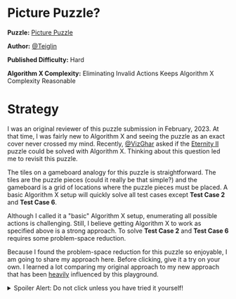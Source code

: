 # Picture Puzzle?

__Puzzle:__ [Picture Puzzle](https://www.codingame.com/training/hard/picture-puzzle)

__Author:__ [@Teiglin](https://www.codingame.com/profile/a2479be594111a93820fb21d274e6d710281544)

__Published Difficulty:__ Hard

__Algorithm X Complexity:__ Eliminating Invalid Actions Keeps Algorithm X Complexity Reasonable

# Strategy

I was an original reviewer of this puzzle submission in February, 2023. At that time, I was fairly new to Algorithm X and seeing the puzzle as an exact cover never crossed my mind. Recently, [@VizGhar](https://www.codingame.com/profile/c152bee9fe8dc90ac4f6b84505b59ebb9086993) asked if the [Eternity II](https://en.wikipedia.org/wiki/Eternity_II_puzzle) puzzle could be solved with Algorithm X. Thinking about this question led me to revisit this puzzle.

The tiles on a gameboard analogy for this puzzle is straightforward. The tiles are the puzzle pieces (could it really be that simple?) and the gameboard is a grid of locations where the puzzle pieces must be placed. A basic Algorithm X setup will quickly solve all test cases except __Test Case 2__ and __Test Case 6__.

Although I called it a "basic" Algorithm X setup, enumerating all possible actions is challenging. Still, I believe getting Algorithm X to work as specified above is a strong approach. To solve __Test Case 2__ and __Test Case 6__ requires some problem-space reduction.

Because I found the problem-space reduction for this puzzle so enjoyable, I am going to share my approach here. Before clicking, give it a try on your own. I learned a lot comparing my original approach to my new approach that has been <u>heavily</u> influenced by this playground.

<details>
<summary>
Spoiler Alert: Do not click unless you have tried it yourself!
</summary>
  
Is this Picture Puzzle really much different than a [Sudoku](problem-space-reduction-2)? The pieces need to be properly placed on a grid of locations I call `PuzzleCell`s. Let’s assume we have a 5x5 puzzle to solve. The basic puzzle grid is shown in the next figure. Just like in Sudoku, I put space between each `PuzzleCell`. My reasons for doing this will be revealed shortly.

<BR>

![Picture Puzzle Grid](PicturePuzzleGrid.png)

<BR>

Before digging deeper into the gameboard, consider the pieces for a moment. When doing a picture puzzle on your kitchen table, you might first sort the pieces into the three groups shown below.

<BR>

![Picture Puzzle Piece Types](PicturePuzzlePieceTypes.png)

<BR>

Corner pieces have 2 puzzle borders, non-corner edge pieces have a single puzzle border and middle pieces have no puzzle borders. This initial sorting already limits the candidates for each cell. In the following diagram, the color of each cell corresponds to the group of pieces that make up the cell’s initial candidates.

<BR>

![Picture Puzzle Cell Candidates](PicturePuzzleCellCandidates.png)

<BR>

Does this mean there are only 4 candidates for each corner piece? Yes, it does, but that is a bit misleading. A puzzle piece alone is not enough to properly distinguish one candidate from another in the middle of the puzzle. On the corners and edges, the puzzle border limits each puzzle piece to a single possible rotation. Middle pieces are different. 

In the middle of the puzzle, each piece might look different when rotated. Each unique rotation is a distinct candidate. In the 5x5 puzzle above, there are 9 middle pieces, meaning each location has up to 36 possible candidates. (Exercise for the reader: Why did I say “up to”?)

In the next figure, the blue rectangles represent the puzzle border.

<BR>

![Picture Puzzle Border](PicturePuzzleBorder.png)

<BR>

These borders are interesting because they too have candidates. I have intentionally spaced out the blue rectangles to make them align with their adjacent pieces. The middle pieces also have interesting borders. Adding all the piece borders to the diagram results in:

<BR>

![Picture Puzzle Piece Borders](PicturePuzzlePieceBorders.png)

<BR>

Why are these borders interesting? Each border has a set of possible values. Look at the edge pieces first. Each edge piece border, adjacent to the puzzle border, only has a single possible value. Keeping track of possible values for every blue border is critical to reducing the candidates for each cell.

Consider the corner cell in the top left corner. At most, that cell only has 4 candidates, each of the four corner pieces, properly rotated to align the borders to match the left and top borders that only have one possible value. Using these four candidates, the possible values of the bottom and right borders can be determined.

Now move to the cell in `(row 0, column 1)`. The top border is limited to the puzzle border. The left border has limited possibilities that were just determined. __It is now easy to loop through the candidates for this cell `(0, 1)` and eliminate candidates that violate the border possibilities. From the remaining candidates, the 4 borders of cell `(0, 1)`.

I then use the exact same reducing loop, discussed many times in this playground, to loop through the rows and columns of the grid over and over until a full pass through the grid does not produce any changes.

At this point, all cells will be reduced to a single candidate for __Test Cases 1 – 3 and 5 – 7__. I will leave it to you to figure out why __Test Case 4__ and __Test Case 8__ cannot be reduced all the way to a single candidate per cell (unless you add a tiny bit more logic).

# A Bit About Solution Design

In the next diagram, I have grey out either the horizontal borders or the vertical borders.

<BR>

![Picture Puzzle Horizontal vs Vertical Borders](PicturePuzzleHorizontalVertical.png)

<BR>

These figures make it easy to see we have a 6 x 5 array of horizontal borders and a 5 x 6 array of vertical borders. Ultimately every cell needs to know about 4 borders, the top, bottom, left and right. Using the perspective seen in the figure above makes it easy to assign borders to a cell based on that cell’s row and column.

Secondly, it appears the following classes might be helpful in a solution design: `PuzzlePiece`, `PicturePuzzle`, `PuzzleCell` and `Border`.  From an analysis point of view, I agree 100%. From a design perspective, there is nothing interesting about a `Border` other than the _set_ of possible values that could be placed in that location. Although I could create a separate `Border` class, Python’s `Set` class does everything I could want a `Border` class to do.

It is still important to create the matrix of horizontal borders and the matrix of vertical borders to hold all the sets. These matrixes make it easy to give each cell 4 pointers, each pointing to one of its four borders.

# Observations

At first glance, I would never expect this much overlap between a picture puzzle and a Sudoku. I am happy with my original solution to this puzzle, but I am thrilled with my new approach. It is no secret that I love repeatability and seeing how similar my new solution is to every solution I built for the logic puzzles covered earlier makes my new approach significantly more powerful in my eyes.

</details>
